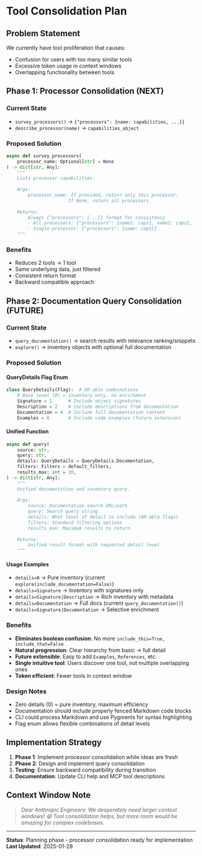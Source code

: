 # Tool Consolidation Plan

## Problem Statement

We currently have tool proliferation that causes:
- Confusion for users with too many similar tools
- Excessive token usage in context windows  
- Overlapping functionality between tools

## Phase 1: Processor Consolidation (NEXT)

### Current State
- `survey_processors()` → `{"processors": {name: capabilities, ...}}`  
- `describe_processor(name)` → `capabilities_object`

### Proposed Solution
```python
async def survey_processors(
    processor_name: Optional[str] = None
) -> dict[str, Any]:
    """
    Lists processor capabilities.
    
    Args:
        processor_name: If provided, return only this processor.
                       If None, return all processors.
    
    Returns:
        Always {"processors": {...}} format for consistency
        - All processors: {"processors": {name1: caps1, name2: caps2, ...}}
        - Single processor: {"processors": {name: caps}}
    """
```

### Benefits
- Reduces 2 tools → 1 tool
- Same underlying data, just filtered
- Consistent return format
- Backward compatible approach

## Phase 2: Documentation Query Consolidation (FUTURE)

### Current State
- `query_documentation()` → search results with relevance ranking/snippets
- `explore()` → inventory objects with optional full documentation  

### Proposed Solution

#### QueryDetails Flag Enum
```python
class QueryDetails(Flag):  # OR-able combinations
    # Base level (0) = inventory only, no enrichment
    Signature = 1      # Include object signatures  
    Description = 2    # Include descriptions from documentation
    Documentation = 4  # Include full documentation content
    Examples = 8       # Include code examples (future extension)
```

#### Unified Function
```python
async def query(
    source: str,
    query: str,
    details: QueryDetails = QueryDetails.Documentation,
    filters: Filters = default_filters,
    results_max: int = 10,
) -> dict[str, Any]:
    """
    Unified documentation and inventory query.
    
    Args:
        source: Documentation source URL/path
        query: Search query string
        details: What level of detail to include (OR-able flags)
        filters: Standard filtering options
        results_max: Maximum results to return
        
    Returns:
        Unified result format with requested detail level
    """
```

#### Usage Examples
- `details=0` → Pure inventory (current `explore(include_documentation=False)`)
- `details=Signature` → Inventory with signatures only
- `details=Signature|Description` → Rich inventory with metadata  
- `details=Documentation` → Full docs (current `query_documentation()`)
- `details=Signature|Documentation` → Selective enrichment

### Benefits
- **Eliminates boolean confusion**: No more `include_this=True, include_that=False`
- **Natural progression**: Clear hierarchy from basic → full detail
- **Future extensible**: Easy to add `Examples`, `References`, etc.
- **Single intuitive tool**: Users discover one tool, not multiple overlapping ones
- **Token efficient**: Fewer tools in context window

### Design Notes
- Zero details (0) = pure inventory, maximum efficiency
- Documentation should include properly fenced Markdown code blocks
- CLI could process Markdown and use Pygments for syntax highlighting
- Flag enum allows flexible combinations of detail levels

## Implementation Strategy

1. **Phase 1**: Implement processor consolidation while ideas are fresh
2. **Phase 2**: Design and implement query consolidation  
3. **Testing**: Ensure backward compatibility during transition
4. **Documentation**: Update CLI help and MCP tool descriptions

## Context Window Note

> *Dear Anthropic Engineers: We desperately need larger context windows! 😄 
> Tool consolidation helps, but more room would be amazing for complex codebases.*

---

**Status**: Planning phase - processor consolidation ready for implementation
**Last Updated**: 2025-01-28